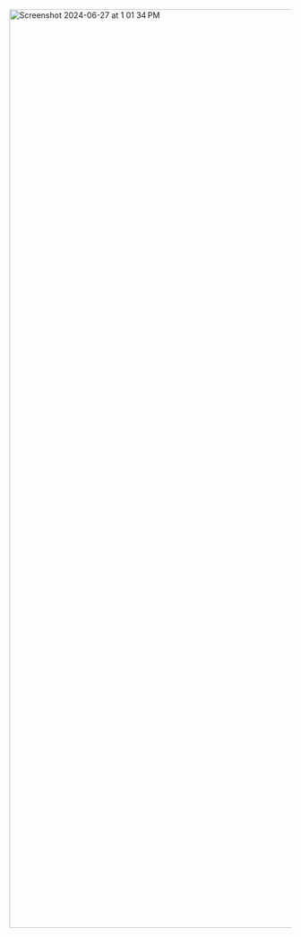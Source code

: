 <img width="1636" alt="Screenshot 2024-06-27 at 1 01 34 PM" src="https://github.com/Ravichandra89/PostgreSQL/assets/134200599/49deb250-398d-4094-bda4-c4202dcb3a41">
